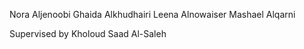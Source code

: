 Nora Aljenoobi 
Ghaida Alkhudhairi 
Leena Alnowaiser 
Mashael Alqarni

Supervised by
Kholoud Saad Al-Saleh
